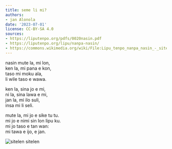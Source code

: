 ```yaml
---
title: seme li mi?
authors:
- jan Alonola
date: '2023-07-01'
license: CC-BY-SA 4.0
sources:
- https://liputenpo.org/pdfs/0020nasin.pdf
- https://liputenpo.org/lipu/nanpa-nasin/
- https://commons.wikimedia.org/wiki/File:Lipu_tenpo_nanpa_nasin_-_sitelen_sitelen.png
---
```


nasin mute la, mi lon,  
ken la, mi pana e kon,  
taso mi moku ala,  
li wile taso e wawa.

ken la, sina jo e mi,  
ni la, sina lawa e mi,  
jan la, mi ilo suli,  
insa mi li seli.

mute la, mi jo e sike tu tu.  
mi jo e nimi sin lon lipu ku.  
mi jo taso e tan wan:  
mi tawa e ijo, e jan.

![sitelen sitelen](https://upload.wikimedia.org/wikipedia/commons/1/10/Lipu_tenpo_nanpa_nasin_-_sitelen_sitelen.png)